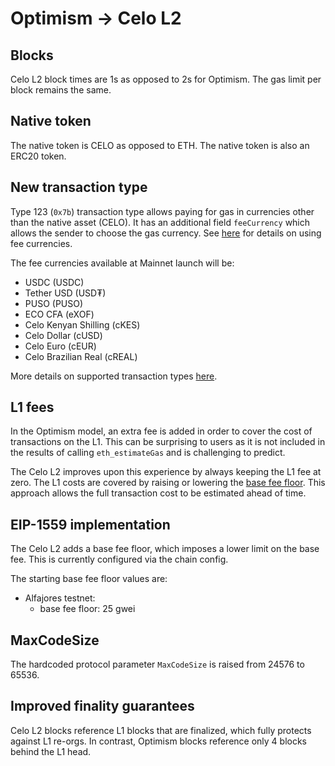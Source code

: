 # Optimism → Celo L2

## Blocks

Celo L2 block times are 1s as opposed to 2s for Optimism. The gas limit per block remains the same.

## Native token

The native token is CELO as opposed to ETH. The native token is also an ERC20 token.

## New transaction type

Type 123 (`0x7b`) transaction type allows paying for gas in currencies other than the native asset (CELO). It has an additional field `feeCurrency` which allows the sender to choose the gas currency. See [here](https://specs.celo.org/fee_abstraction.html) for details on using fee currencies.

The fee currencies available at Mainnet launch will be:

 - USDC (USDC)
 - Tether USD (USD₮)
 - PUSO (PUSO)
 - ECO CFA (eXOF)
 - Celo Kenyan Shilling (cKES)
 - Celo Dollar (cUSD)
 - Celo Euro (cEUR)
 - Celo Brazilian Real (cREAL)

More details on supported transaction types [here](https://specs.celo.org/tx_types.html).

## L1 fees

In the Optimism model, an extra fee is added in order to cover the cost of transactions on the L1. This can be surprising to users as it is not included in the results of calling `eth_estimateGas` and is challenging to predict.

The Celo L2 improves upon this experience by always keeping the L1 fee at zero. The L1 costs are covered by raising or lowering the [base fee floor](#eip-1559-implementation). This approach allows the full transaction cost to be estimated ahead of time.

## EIP-1559 implementation

The Celo L2 adds a base fee floor, which imposes a lower limit on the base fee. This is currently configured via the chain config.

The starting base fee floor values are:

- Alfajores testnet:
  - base fee floor: 25 gwei

## MaxCodeSize

The hardcoded protocol parameter `MaxCodeSize` is raised from 24576 to 65536.

## Improved finality guarantees

Celo L2 blocks reference L1 blocks that are finalized, which fully protects against L1 re-orgs. In contrast, Optimism blocks reference only 4 blocks behind the L1 head.
